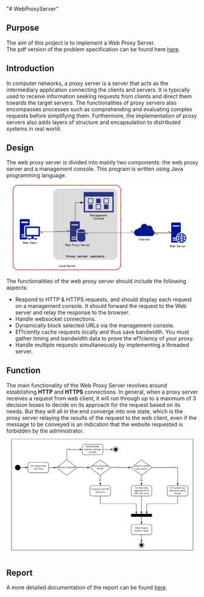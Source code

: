 "# WebProxyServer" <br />

## Purpose ##
The aim of this project is to implement a Web Proxy Server. <br />
The pdf version of the problem specification can be found here <a href="https://github.com/adamlkl/WebProxyServer/blob/master/documentation/CS3031_Proj1.pdf">here<a />.

## Introduction ##
In computer networks, a proxy server is a server that acts as the intermediary application connecting the clients and servers. It is typically used to receive information seeking requests from clients and direct them towards the target servers. The functionalities of proxy servers also encompasses processes such as comprehending and evaluating complex requests before simplifying them. Furthermore, the implementation of proxy servers also adds layers of structure and encapsulation to distributed systems in real world.
<br />
## Design ##
The web proxy server is divided into mainly two components: the web proxy server and a management console. This program is written using Java programming language.
<img src="https://github.com/adamlkl/WebProxyServer/blob/master/documentation/image/design2.png" />
The functionalities of the web proxy server should include the following aspects: 
* Respond to HTTP & HTTPS requests, and should display each request on a management console. It should forward the request to the Web server and relay the response to the browser. 
* Handle websocket connections. 
* Dynamically block selected URLs via the management console. 
* Ef?ciently cache requests locally and thus save bandwidth. You must gather timing and bandwidth data to prove the ef?ciency of your proxy. 
* Handle multiple requests simultaneously by implementing a threaded server.
## Function ##
The main functionality of the Web Proxy Server revolves around establishing **HTTP** and **HTTPS** connections. In general, when a proxy server receives a request from web client, it will run through up to a maximum of 3 decision boxes to decide on its approach for the request based on its needs. But they will all in the end converge into one state, which is the proxy server relaying the results of the request to the web client, even if the message to be conveyed is an indication that the website requested is forbidden by the administrator.
<img src="https://github.com/adamlkl/WebProxyServer/blob/master/documentation/image/flowchart.png" />

## Report ##
A more detailed documentation of the report can be found <a href="https://github.com/adamlkl/WebProxyServer/blob/master/documentation/report/WebProxyServerDocumentation.pdf">here<a />.
